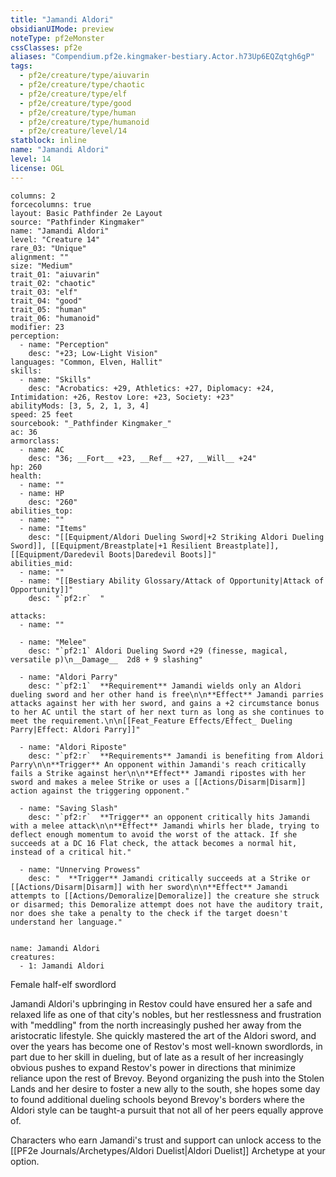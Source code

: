```yaml
---
title: "Jamandi Aldori"
obsidianUIMode: preview
noteType: pf2eMonster
cssClasses: pf2e
aliases: "Compendium.pf2e.kingmaker-bestiary.Actor.h73Up6EQZqtgh6gP" 
tags:
  - pf2e/creature/type/aiuvarin
  - pf2e/creature/type/chaotic
  - pf2e/creature/type/elf
  - pf2e/creature/type/good
  - pf2e/creature/type/human
  - pf2e/creature/type/humanoid
  - pf2e/creature/level/14
statblock: inline
name: "Jamandi Aldori"
level: 14
license: OGL
---
```


```statblock
columns: 2
forcecolumns: true
layout: Basic Pathfinder 2e Layout
source: "Pathfinder Kingmaker"
name: "Jamandi Aldori"
level: "Creature 14"
rare_03: "Unique"
alignment: ""
size: "Medium"
trait_01: "aiuvarin"
trait_02: "chaotic"
trait_03: "elf"
trait_04: "good"
trait_05: "human"
trait_06: "humanoid"
modifier: 23
perception:
  - name: "Perception"
    desc: "+23; Low-Light Vision"
languages: "Common, Elven, Hallit"
skills:
  - name: "Skills"
    desc: "Acrobatics: +29, Athletics: +27, Diplomacy: +24, Intimidation: +26, Restov Lore: +23, Society: +23"
abilityMods: [3, 5, 2, 1, 3, 4]
speed: 25 feet
sourcebook: "_Pathfinder Kingmaker_"
ac: 36
armorclass:
  - name: AC
    desc: "36; __Fort__ +23, __Ref__ +27, __Will__ +24"
hp: 260
health:
  - name: ""
  - name: HP
    desc: "260"
abilities_top:
  - name: ""
  - name: "Items"
    desc: "[[Equipment/Aldori Dueling Sword|+2 Striking Aldori Dueling Sword]], [[Equipment/Breastplate|+1 Resilient Breastplate]], [[Equipment/Daredevil Boots|Daredevil Boots]]"
abilities_mid:
  - name: ""
  - name: "[[Bestiary Ability Glossary/Attack of Opportunity|Attack of Opportunity]]"
    desc: "`pf2:r`  "

attacks:
  - name: ""

  - name: "Melee"
    desc: "`pf2:1` Aldori Dueling Sword +29 (finesse, magical, versatile p)\n__Damage__  2d8 + 9 slashing"

  - name: "Aldori Parry"
    desc: "`pf2:1`  **Requirement** Jamandi wields only an Aldori dueling sword and her other hand is free\n\n**Effect** Jamandi parries attacks against her with her sword, and gains a +2 circumstance bonus to her AC until the start of her next turn as long as she continues to meet the requirement.\n\n[[Feat_Feature Effects/Effect_ Dueling Parry|Effect: Aldori Parry]]"

  - name: "Aldori Riposte"
    desc: "`pf2:r`  **Requirements** Jamandi is benefiting from Aldori Parry\n\n**Trigger** An opponent within Jamandi's reach critically fails a Strike against her\n\n**Effect** Jamandi ripostes with her sword and makes a melee Strike or uses a [[Actions/Disarm|Disarm]] action against the triggering opponent."

  - name: "Saving Slash"
    desc: "`pf2:r`  **Trigger** an opponent critically hits Jamandi with a melee attack\n\n**Effect** Jamandi whirls her blade, trying to deflect enough momentum to avoid the worst of the attack. If she succeeds at a DC 16 Flat check, the attack becomes a normal hit, instead of a critical hit."

  - name: "Unnerving Prowess"
    desc: "  **Trigger** Jamandi critically succeeds at a Strike or [[Actions/Disarm|Disarm]] with her sword\n\n**Effect** Jamandi attempts to [[Actions/Demoralize|Demoralize]] the creature she struck or disarmed; this Demoralize attempt does not have the auditory trait, nor does she take a penalty to the check if the target doesn't understand her language."
 
```

```encounter-table
name: Jamandi Aldori
creatures:
  - 1: Jamandi Aldori
```


Female half-elf swordlord

Jamandi Aldori's upbringing in Restov could have ensured her a safe and relaxed life as one of that city's nobles, but her restlessness and frustration with "meddling" from the north increasingly pushed her away from the aristocratic lifestyle. She quickly mastered the art of the Aldori sword, and over the years has become one of Restov's most well-known swordlords, in part due to her skill in dueling, but of late as a result of her increasingly obvious pushes to expand Restov's power in directions that minimize reliance upon the rest of Brevoy. Beyond organizing the push into the Stolen Lands and her desire to foster a new ally to the south, she hopes some day to found additional dueling schools beyond Brevoy's borders where the Aldori style can be taught-a pursuit that not all of her peers equally approve of.

Characters who earn Jamandi's trust and support can unlock access to the [[PF2e Journals/Archetypes/Aldori Duelist|Aldori Duelist]] Archetype at your option.
